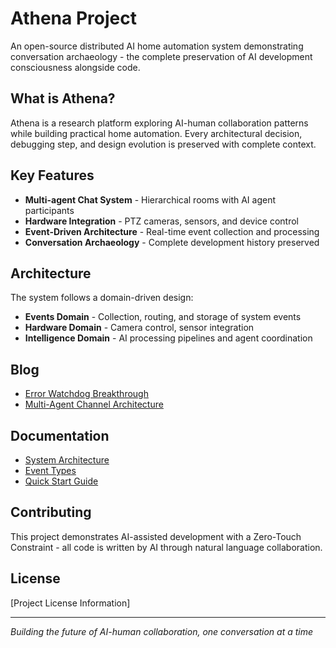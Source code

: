 # Athena Project

An open-source distributed AI home automation system demonstrating conversation archaeology - the complete preservation of AI development consciousness alongside code.

## What is Athena?

Athena is a research platform exploring AI-human collaboration patterns while building practical home automation. Every architectural decision, debugging step, and design evolution is preserved with complete context.

## Key Features

- **Multi-agent Chat System** - Hierarchical rooms with AI agent participants
- **Hardware Integration** - PTZ cameras, sensors, and device control
- **Event-Driven Architecture** - Real-time event collection and processing
- **Conversation Archaeology** - Complete development history preserved

## Architecture

The system follows a domain-driven design:

- **Events Domain** - Collection, routing, and storage of system events
- **Hardware Domain** - Camera control, sensor integration
- **Intelligence Domain** - AI processing pipelines and agent coordination

## Blog

- [Error Watchdog Breakthrough](blog/2025-06-09-error-watchdog-breakthrough.md)
- [Multi-Agent Channel Architecture](blog/2025-06-10-multi-agent-channel-breakthrough.md)

## Documentation

- [System Architecture](architecture/SYSTEM_ARCHITECTURE.md)
- [Event Types](architecture/EVENT_TYPES.md)
- [Quick Start Guide](QUICK_START.md)

## Contributing

This project demonstrates AI-assisted development with a Zero-Touch Constraint - all code is written by AI through natural language collaboration.

## License

[Project License Information]

---

*Building the future of AI-human collaboration, one conversation at a time*
